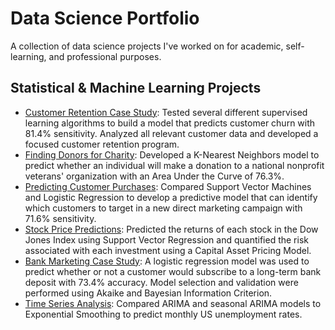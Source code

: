 # Data Science Portfolio

A collection of data science projects I've worked on for academic, self-learning, and professional purposes.

## Statistical & Machine Learning Projects

- [Customer Retention Case Study](https://rpubs.com/kellibelcher/769293): Tested several different supervised learning algorithms to build a model that predicts customer churn with 81.4% sensitivity. Analyzed all relevant customer data and developed a focused customer retention program.
- [Finding Donors for Charity](https://rpubs.com/kellibelcher/795493): Developed a K-Nearest Neighbors model to predict whether an individual will make a donation to a national nonprofit veterans' organization with an Area Under the Curve of 76.3%.
- [Predicting Customer Purchases](https://rpubs.com/kellibelcher/735222): Compared Support Vector Machines and Logistic Regression to develop a predictive model that can identify which customers to target in a new direct marketing campaign with 71.6% sensitivity. 
- [Stock Price Predictions](https://rpubs.com/kellibelcher/795841): Predicted the returns of each stock in the Dow Jones Index using Support Vector Regression and quantified the risk associated with each investment using a Capital Asset Pricing Model. 
- [Bank Marketing Case Study](https://rpubs.com/kellibelcher/726187): A logistic regression model was used to predict whether or not a customer would subscribe to a long-term bank deposit with 73.4% accuracy. Model selection and validation were performed using Akaike and Bayesian Information Criterion.
- [Time Series Analysis](https://rpubs.com/kellibelcher/767453): Compared ARIMA and seasonal ARIMA models to Exponential Smoothing to predict monthly US unemployment rates.
